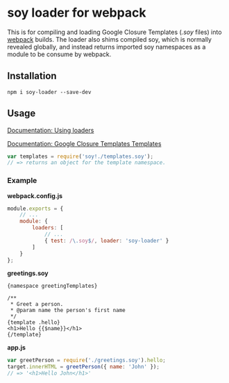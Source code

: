 # soy loader for webpack

This is for compiling and loading Google Closure Templates (*.soy* files) into [webpack](http://webpack.github.io/docs/what-is-webpack.html) builds. The loader also shims compiled soy, which is normally revealed globally, and instead returns imported soy namespaces as a module to be consume by webpack.

## Installation

`npm i soy-loader --save-dev`

## Usage

[Documentation: Using loaders](http://webpack.github.io/docs/using-loaders.html)

[Documentation: Google Closure Templates Templates](https://developers.google.com/closure/templates/index)

```javascript
var templates = require('soy!./templates.soy');
// => returns an object for the template namespace.
```

### Example

**webpack.config.js**
```javascript
module.exports = {
	// ...
	module: {
		loaders: [
			// ...
			{ test: /\.soy$/, loader: 'soy-loader' }
		]
	}
};

```

**greetings.soy**
```
{namespace greetingTemplates}

/**
 * Greet a person.
 * @param name the person's first name
 */
{template .hello}
<h1>Hello {{$name}}</h1>
{/template}
```

**app.js**
```javascript
var greetPerson = require('./greetings.soy').hello;
target.innerHTML = greetPerson({ name: 'John' });
// => '<h1>Hello John</h1>'
```
